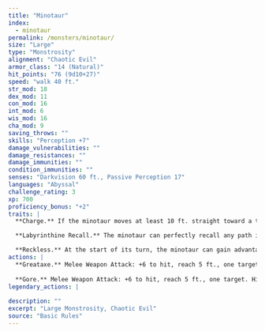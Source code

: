 ```yaml
---
title: "Minotaur"
index:
  - minotaur
permalink: /monsters/minotaur/
size: "Large"
type: "Monstrosity"
alignment: "Chaotic Evil"
armor_class: "14 (Natural)"
hit_points: "76 (9d10+27)"
speed: "walk 40 ft."
str_mod: 18
dex_mod: 11
con_mod: 16
int_mod: 6
wis_mod: 16
cha_mod: 9
saving_throws: ""
skills: "Perception +7"
damage_vulnerabilities: ""
damage_resistances: ""
damage_immunities: ""
condition_immunities: ""
senses: "Darkvision 60 ft., Passive Perception 17"
languages: "Abyssal"
challenge_rating: 3
xp: 700
proficiency_bonus: "+2"
traits: |
  **Charge.** If the minotaur moves at least 10 ft. straight toward a target and then hits it with a gore attack on the same turn, the target takes an extra 9 (2d8) piercing damage. If the target is a creature, it must succeed on a DC 14 Strength saving throw or be pushed up to 10 ft. away and knocked prone.

  **Labyrinthine Recall.** The minotaur can perfectly recall any path it has traveled.

  **Reckless.** At the start of its turn, the minotaur can gain advantage on all melee weapon attack rolls it makes during that turn, but attack rolls against it have advantage until the start of its next turn.
actions: |
  **Greataxe.** Melee Weapon Attack: +6 to hit, reach 5 ft., one target. Hit: 17 (2d12 + 4) slashing damage.
  
  **Gore.** Melee Weapon Attack: +6 to hit, reach 5 ft., one target. Hit: 13 (2d8 + 4) piercing damage.  
legendary_actions: |
  
description: ""
excerpt: "Large Monstrosity, Chaotic Evil"
source: "Basic Rules"
---
```

